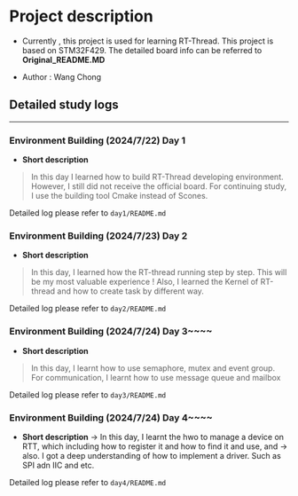 # Project description
- Currently , this project is used for learning RT-Thread. This project is based on STM32F429. The detailed board info 
can be referred to **Original_README.MD** 
* Author : Wang Chong
## Detailed study logs

---

### Environment Building (2024/7/22) Day 1
* **Short description**
> In this day I learned how to build RT-Thread developing environment. However, I still did not receive the official
> board. For continuing study, I  use the building tool Cmake instead of Scones.

Detailed log please refer to `day1/README.md`


### Environment Building (2024/7/23) Day 2
* **Short description**
> In this day, I learned how the RT-thread running step by step. This will be my most valuable experience !
> Also, I learned the Kernel of RT-thread and how to create task by different way.

Detailed log please refer to `day2/README.md`



### Environment Building (2024/7/24) Day 3~~~~
* **Short description**
> In this day, I learnt how to use semaphore, mutex and event group. For communication, I learnt how to use message 
> queue and mailbox

Detailed log please refer to `day3/README.md`



### Environment Building (2024/7/24) Day 4~~~~
* **Short description**
-> In this day, I learnt the hwo to manage a device on RTT, which including how to register it and how to find it and use, and 
-> also. I got a deep understanding of how to implement a driver. Such as SPI adn IIC and etc.

Detailed log please refer to `day4/README.md`